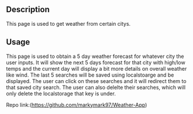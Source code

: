 ## Description



This page is used to get weather from certain citys. 


## Usage
This page is used to obtain a 5 day weather forecast for whatever city the user inputs. It will show the next 5 days forecast for that city with high/low temps and the current day will display a bit more details on overall weather like wind. The last 5 searches will be saved using localstoarge and be displayed. The user can click on these searches and it will redirect them to that saved city search. The user can also delelte their searches, which will only delete the localstorage that key is under.


Repo link:(https://github.com/markymark97/Weather-App)


